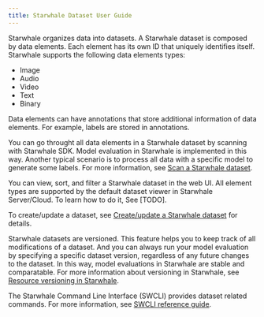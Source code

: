 ```yaml
---
title: Starwhale Dataset User Guide
---
```


Starwhale organizes data into datasets. A Starwhale dataset is composed by data elements. Each element has its own ID that uniquely identifies itself. Starwhale supports the following data elements types:

* Image
* Audio
* Video
* Text
* Binary

Data elements can have annotations that store additional information of data elements. For example, labels are stored in annotations.

You can go throught all data elements in a Starwhale dataset by scanning with Starwhale SDK. Model evaluation in Starwhale is implemented in this way. Another typical scenario is to process all data with a specific model to generate some labels. For more information, see [Scan a Starwhale dataset](scan).

You can view, sort, and filter a Starwhale dataset in the web UI. All element types are supported by the default dataset viewer in Starwhale Server/Cloud. To learn how to do it, See [TODO].

To create/update a dataset, see [Create/update a Starwhale dataset](creation) for details.

Starwhale datasets are versioned. This feature helps you to keep track of all modifications of a dataset. And you can always run your model evaluation by specifying a specific dataset version, regardless of any future changes to the dataset. In this way, model evaluations in Starwhale are stable and comparatable. For more information about versioning in Starwhale, see [Resource versioning in Starwhale](../common/versioning).

The Starwhale Command Line Interface (SWCLI) provides dataset related commands. For more information, see [SWCLI reference guide](../references/swcli/dataset).
